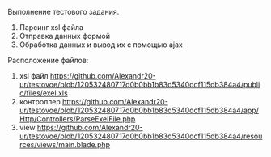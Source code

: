 Выполнение тестового задания.
1) Парсинг xsl файла
2) Отправка данных формой 
3) Обработка данных и вывод их с помощью ajax

Расположение файлов:
1) xsl файл https://github.com/Alexandr20-ur/testovoe/blob/120532480717d0b0bb1b83d5340dcf115db384a4/public/files/exel.xls
2) контроллер https://github.com/Alexandr20-ur/testovoe/blob/120532480717d0b0bb1b83d5340dcf115db384a4/app/Http/Controllers/ParseExelFile.php
3) view https://github.com/Alexandr20-ur/testovoe/blob/120532480717d0b0bb1b83d5340dcf115db384a4/resources/views/main.blade.php
